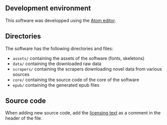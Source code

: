 ## Development environment

This software was developped using the [Atom editor](https://atom.io/).

## Directories

The software has the following directories and files:

* `assets/` containing the assets of the software (fonts, skeletons)
* `data/` containing the downloaded raw data
* `scrapers/` containing the scrapers downloading novel data from various sources
* `core/` containing the source code of the core of the software
* `epub/` containing the generated epub files

## Source code

When adding new source code, add the [licensing text](LICENSE) as a comment in
the header of the file.

